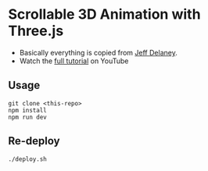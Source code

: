 # Scrollable 3D Animation with Three.js

- Basically everything is copied from [Jeff Delaney](https://github.com/fireship-io/threejs-scroll-animation-demo).
- Watch the [full tutorial](https://youtu.be/Q7AOvWpIVHU) on YouTube

## Usage

```
git clone <this-repo>
npm install
npm run dev
```

## Re-deploy
```
./deploy.sh
```

